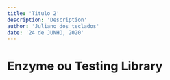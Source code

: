 ```yaml
---
title: 'Titulo 2'
description: 'Description'
author: 'Juliano dos teclados'
date: '24 de JUNHO, 2020'
---
```


# Enzyme ou Testing Library

